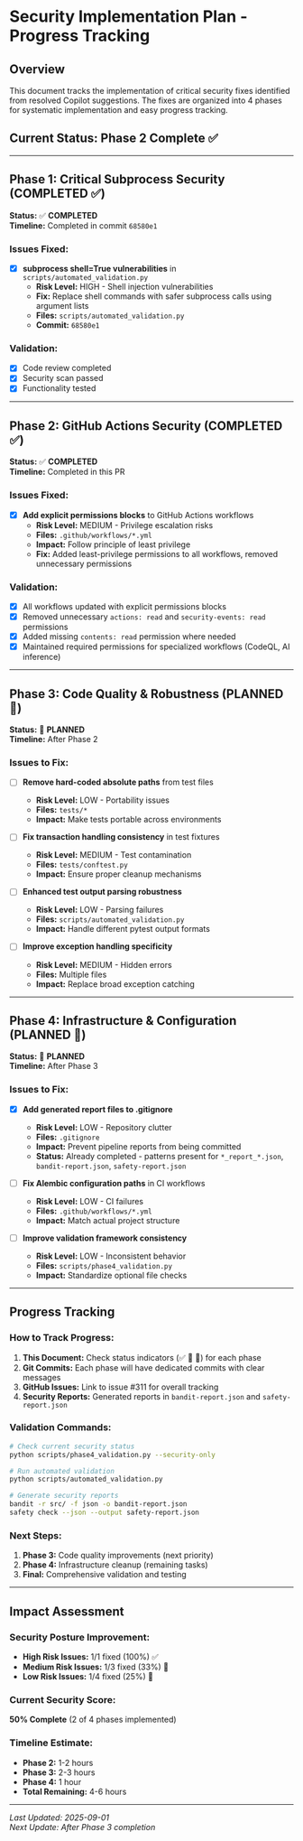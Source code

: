# Security Implementation Plan - Progress Tracking

## Overview
This document tracks the implementation of critical security fixes identified from resolved Copilot suggestions. The fixes are organized into 4 phases for systematic implementation and easy progress tracking.

## Current Status: Phase 2 Complete ✅

---

## Phase 1: Critical Subprocess Security (COMPLETED ✅)
**Status:** ✅ **COMPLETED**  
**Timeline:** Completed in commit `68580e1`

### Issues Fixed:
- [x] **subprocess shell=True vulnerabilities** in `scripts/automated_validation.py`
  - **Risk Level:** HIGH - Shell injection vulnerabilities
  - **Fix:** Replace shell commands with safer subprocess calls using argument lists
  - **Files:** `scripts/automated_validation.py`
  - **Commit:** `68580e1`

### Validation:
- [x] Code review completed
- [x] Security scan passed
- [x] Functionality tested

---

## Phase 2: GitHub Actions Security (COMPLETED ✅)
**Status:** ✅ **COMPLETED**  
**Timeline:** Completed in this PR

### Issues Fixed:
- [x] **Add explicit permissions blocks** to GitHub Actions workflows
  - **Risk Level:** MEDIUM - Privilege escalation risks
  - **Files:** `.github/workflows/*.yml`
  - **Impact:** Follow principle of least privilege
  - **Fix:** Added least-privilege permissions to all workflows, removed unnecessary permissions

### Validation:
- [x] All workflows updated with explicit permissions blocks
- [x] Removed unnecessary `actions: read` and `security-events: read` permissions
- [x] Added missing `contents: read` permission where needed
- [x] Maintained required permissions for specialized workflows (CodeQL, AI inference)

---

## Phase 3: Code Quality & Robustness (PLANNED 📅)
**Status:** 📅 **PLANNED**  
**Timeline:** After Phase 2

### Issues to Fix:
- [ ] **Remove hard-coded absolute paths** from test files
  - **Risk Level:** LOW - Portability issues
  - **Files:** `tests/*`
  - **Impact:** Make tests portable across environments

- [ ] **Fix transaction handling consistency** in test fixtures
  - **Risk Level:** MEDIUM - Test contamination
  - **Files:** `tests/conftest.py`
  - **Impact:** Ensure proper cleanup mechanisms

- [ ] **Enhanced test output parsing robustness**
  - **Risk Level:** LOW - Parsing failures
  - **Files:** `scripts/automated_validation.py`
  - **Impact:** Handle different pytest output formats

- [ ] **Improve exception handling specificity**
  - **Risk Level:** MEDIUM - Hidden errors
  - **Files:** Multiple files
  - **Impact:** Replace broad exception catching

---

## Phase 4: Infrastructure & Configuration (PLANNED 📅)
**Status:** 📅 **PLANNED**  
**Timeline:** After Phase 3

### Issues to Fix:
- [x] **Add generated report files to .gitignore**
  - **Risk Level:** LOW - Repository clutter
  - **Files:** `.gitignore`
  - **Impact:** Prevent pipeline reports from being committed
  - **Status:** Already completed - patterns present for `*_report_*.json`, `bandit-report.json`, `safety-report.json`

- [ ] **Fix Alembic configuration paths** in CI workflows
  - **Risk Level:** LOW - CI failures
  - **Files:** `.github/workflows/*.yml`
  - **Impact:** Match actual project structure

- [ ] **Improve validation framework consistency**
  - **Risk Level:** LOW - Inconsistent behavior
  - **Files:** `scripts/phase4_validation.py`
  - **Impact:** Standardize optional file checks

---

## Progress Tracking

### How to Track Progress:
1. **This Document:** Check status indicators (✅ 🔄 📅) for each phase
2. **Git Commits:** Each phase will have dedicated commits with clear messages
3. **GitHub Issues:** Link to issue #311 for overall tracking
4. **Security Reports:** Generated reports in `bandit-report.json` and `safety-report.json`

### Validation Commands:
```bash
# Check current security status
python scripts/phase4_validation.py --security-only

# Run automated validation
python scripts/automated_validation.py

# Generate security reports
bandit -r src/ -f json -o bandit-report.json
safety check --json --output safety-report.json
```

### Next Steps:
1. **Phase 3:** Code quality improvements (next priority)
2. **Phase 4:** Infrastructure cleanup (remaining tasks)
3. **Final:** Comprehensive validation and testing

---

## Impact Assessment

### Security Posture Improvement:
- **High Risk Issues:** 1/1 fixed (100%) ✅
- **Medium Risk Issues:** 1/3 fixed (33%) 🔄
- **Low Risk Issues:** 1/4 fixed (25%) 📅

### Current Security Score: 
**50% Complete** (2 of 4 phases implemented)

### Timeline Estimate:
- **Phase 2:** 1-2 hours
- **Phase 3:** 2-3 hours  
- **Phase 4:** 1 hour
- **Total Remaining:** 4-6 hours

---

*Last Updated: 2025-09-01*  
*Next Update: After Phase 3 completion*